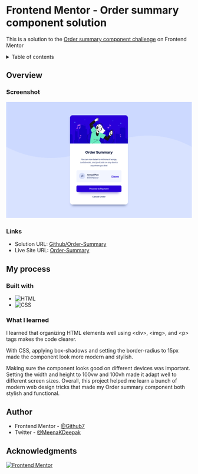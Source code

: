 # Frontend Mentor - Order summary component solution

This is a solution to the [Order summary component challenge][Order-Summary-challenge] on Frontend Mentor

<!-- Table of Content -->

<details> 
<summary>Table of contents</summary>

-   [Overview](#overview)
    -   [Screenshot](#screenshot)
    -   [Links](#links)
-   [My process](#my-process)
    -   [Built with](#built-with)
    -   [What I learned](#what-i-learned)
    <!-- -   [Continued development](#continued-development) -->
-   [Author](#author)
-   [Acknowledgments](#acknowledgments)

</details>

## Overview

### Screenshot

![Frontend-Master/QR Code](./screenshot/ss1.png)

### Links

-   Solution URL: [Github/Order-Summary](https://github.com/Genrex7/Frontend-Mentor-Order_summary_component)
-   Live Site URL: [Order-Summary](https://genrex7.github.io/Frontend-Mentor-Order_summary_component/)

## My process

### Built with

-   ![HTML][HTML]
-   ![CSS][CSS]

### What I learned

I learned that organizing HTML elements well using &lt;div&gt;, &lt;img&gt;, and &lt;p&gt; tags makes the code clearer.

With CSS, applying box-shadows and setting the border-radius to 15px made the component look more modern and stylish.

Making sure the component looks good on different devices was important. Setting the width and height to 100vw and 100vh made it adapt well to different screen sizes. Overall, this project helped me learn a bunch of modern web design tricks that made my Order summary component both stylish and functional.

## Author

-   Frontend Mentor - [@Github7](https://www.frontendmentor.io/profile/Genrex7)
-   Twitter - [@MeenaKDeepak](https://www.twitter.com/MeenaKDeepak)

## Acknowledgments

[![Frontend Mentor][fronendmentor]][Order-Summary-challenge]

[Order-Summary-challenge]: https://www.frontendmentor.io/challenges/order-summary-component-QlPmajDUj
[HTML]: https://img.shields.io/badge/HTML5-E34F26?style=for-the-badge&logo=html5&logoColor=white
[CSS]: https://img.shields.io/badge/CSS-239120?&style=for-the-badge&logo=css3&logoColor=white
[fronendmentor]: https://img.shields.io/badge/Frontend%20Mentor-3F54A3?style=for-the-badge&logo=frontendmentor&logoColor=white
